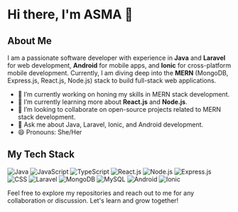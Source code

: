 # Hi there, I'm ASMA 👋

## About Me

I am a passionate software developer with experience in **Java** and **Laravel** for web development, **Android** for mobile apps, and **Ionic** for cross-platform mobile development. Currently, I am diving deep into the **MERN** (MongoDB, Express.js, React.js, Node.js) stack to build full-stack web applications.

- 🔭 I’m currently working on honing my skills in MERN stack development.
- 🌱 I’m currently learning more about **React.js** and **Node.js**.
- 👯 I’m looking to collaborate on open-source projects related to MERN stack development.
- 💬 Ask me about Java, Laravel, Ionic, and Android development.
- 😄 Pronouns: She/Her

## My Tech Stack

![Java](https://img.shields.io/badge/Java-007396?style=flat-square&logo=java&logoColor=white)
![JavaScript](https://img.shields.io/badge/JavaScript-F7DF1E?style=flat-square&logo=javascript&logoColor=black)
![TypeScript](https://img.shields.io/badge/TypeScript-3178C6?style=flat-square&logo=typescript&logoColor=white)
![React.js](https://img.shields.io/badge/React.js-61DAFB?style=flat-square&logo=react&logoColor=black)
![Node.js](https://img.shields.io/badge/Node.js-339933?style=flat-square&logo=node.js&logoColor=white)
![Express.js](https://img.shields.io/badge/Express.js-000000?style=flat-square&logo=express&logoColor=white)
![CSS](https://img.shields.io/badge/CSS-2965f1?style=flat-square&logo=css3&logoColor=white)
![Laravel](https://img.shields.io/badge/Laravel-FF2D20?style=flat-square&logo=laravel&logoColor=white)
![MongoDB](https://img.shields.io/badge/MongoDB-47A248?style=flat-square&logo=mongodb&logoColor=white)
![MySQL](https://img.shields.io/badge/MySQL-4479A1?style=flat-square&logo=mysql&logoColor=white)
![Android](https://img.shields.io/badge/Android-3DDC84?style=flat-square&logo=android&logoColor=white)
![Ionic](https://img.shields.io/badge/Ionic-3880FF?style=flat-square&logo=ionic&logoColor=white)


Feel free to explore my repositories and reach out to me for any collaboration or discussion. Let's learn and grow together!
